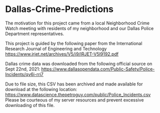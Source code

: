 # Dallas-Crime-Predictions
 
The motivation for this project came from a local Neighborhood Crime Watch meeting with residents of my neighborhood and our Dallas Police Department representatives.

This project is guided by the following paper from the International Research Journal of Engineering and Technology
https://www.irjet.net/archives/V5/i9/IRJET-V5I9192.pdf

Dallas crime data was downloaded from the following official source on Sept 22nd, 2021:
https://www.dallasopendata.com/Public-Safety/Police-Incidents/qv6i-rri7

Due to file size, this CSV has been archived and made available for download at the following location:
https://www.datascience.thepetroguy.com/public/Police_Incidents.csv
Please be courteous of my server resources and prevent excessive downloading of this file.

